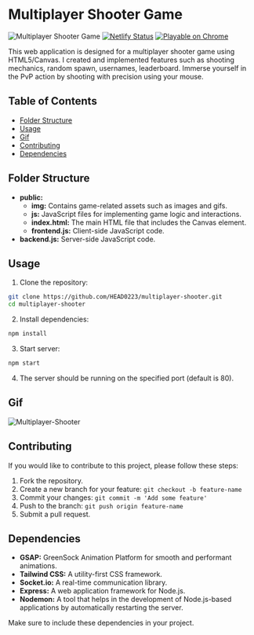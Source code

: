 # Multiplayer Shooter Game

![Multiplayer Shooter Game](https://img.shields.io/badge/Game-Multiplayer_Shooter-brightgreen)
[![Netlify Status](https://api.netlify.com/api/v1/badges/3dcf7a88-c554-48e0-b040-301f1cdda6f6/deploy-status)](https://app.netlify.com/sites/defense-shooter/deploys)
[![Playable on Chrome](https://img.shields.io/badge/Playable%20on-Chrome-informational?logo=google-chrome)](https://defense-shooter.netlify.app/)

This web application is designed for a multiplayer shooter game using HTML5/Canvas. I created and implemented features such as shooting mechanics, random spawn, usernames, leaderboard. Immerse yourself in the PvP action by shooting with precision using your mouse.

## Table of Contents

-  [Folder Structure](#folder-structure)
-  [Usage](#usage)
-  [Gif](#gif)
-  [Contributing](#contributing)
-  [Dependencies](#dependencies)

## Folder Structure

-  **public:**
   -  **img:** Contains game-related assets such as images and gifs.
   -  **js:** JavaScript files for implementing game logic and interactions.
   -  **index.html:** The main HTML file that includes the Canvas element.
   -  **frontend.js:** Client-side JavaScript code.
-  **backend.js:** Server-side JavaScript code.

## Usage

1. Clone the repository:

```bash
git clone https://github.com/HEAD0223/multiplayer-shooter.git
cd multiplayer-shooter
```

2. Install dependencies:

```bash
npm install
```

3. Start server:

```bash
npm start
```

4. The server should be running on the specified port (default is 80).

## Gif

![Multiplayer-Shooter](./public/img/Multiplayer-Shooter.gif)

## Contributing

If you would like to contribute to this project, please follow these steps:

1. Fork the repository.
2. Create a new branch for your feature: `git checkout -b feature-name`
3. Commit your changes: `git commit -m 'Add some feature'`
4. Push to the branch: `git push origin feature-name`
5. Submit a pull request.

## Dependencies

-  **GSAP:** GreenSock Animation Platform for smooth and performant animations.
-  **Tailwind CSS:** A utility-first CSS framework.
-  **Socket.io:** A real-time communication library.
-  **Express:** A web application framework for Node.js.
-  **Nodemon:** A tool that helps in the development of Node.js-based applications by automatically restarting the server.

Make sure to include these dependencies in your project.
